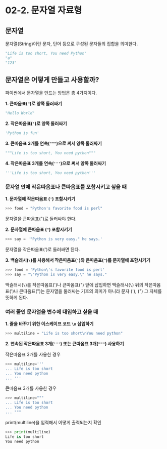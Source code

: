 # 02-2. 문자열 자료형

## 문자열

문자열(String)이란 문자, 단어 등으로 구성된 문자들의 집합을 의미한다.

```python
"Life is too short, You need Python"
"a"
"123"
```



## 문자열은 어떻게 만들고 사용할까?

파이썬에서 문자열을 만드는 방법은 총 4가지이다.

**1. 큰따옴표(`"`)로 양쪽 둘러싸기**

```python
"Hello World"
```



**2. 작은따옴표(`'`)로 양쪽 둘러싸기**

```python
'Python is fun'
```



**3. 큰따옴표 3개를 연속(`"""`)으로 써서 양쪽 둘러싸기**

```python
"""Life is too short, You need python"""
```



**4. 작은따옴표 3개를 연속(`'''`)으로 써서 양쪽 둘러싸기**

```python
'''Life is too short, You need python'''
```



### 문자열 안에 작은따옴표나 큰따옴표를 포함시키고 싶을 때

**1. 문자열에 작은따옴표 (`'`) 포함시키기**

```python
>>> food = "Python's favorite food is perl"
```

문자열을 큰따옴표(")로 둘러싸야 한다.



**2. 문자열에 큰따옴표 (`"`) 포함시키기**

```python
>>> say = '"Python is very easy." he says.'
```

문자열을 작은따옴표(')로 둘러싸면 된다.



**3. 백슬래시(`\`)를 사용해서 작은따옴표(`'`)와 큰따옴표(`"`)를 문자열에 포함시키기**

```python
>>> food = 'Python\'s favorite food is perl'
>>> say = "\"Python is very easy.\" he says."
```

백슬래시(`\`)를 작은따옴표(')나 큰따옴표(") 앞에 삽입하면 백슬래시(`\`) 뒤의 작은따옴표(')나 큰따옴표(")는 문자열을 둘러싸는 기호의 의미가 아니라 문자 ('), (") 그 자체를 뜻하게 된다.



### 여러 줄인 문자열을 변수에 대입하고 싶을 때

**1. 줄을 바꾸기 위한 이스케이프 코드 `\n` 삽입하기**

```python
>>> multiline = "Life is too short\nYou need python"
```



**2. 연속된 작은따옴표 3개(`'''`) 또는 큰따옴표 3개(`"""`) 사용하기**

작은따옴표 3개를 사용한 경우

```python
>>> multiline='''
... Life is too short
... You need python
... '''
```



큰따옴표 3개를 사용한 경우

```python
>>> multiline="""
... Life is too short
... You need python
... """
```



print(multiline)을 입력해서 어떻게 출력되는지 확인

```python
>>> print(multiline)
Life is too short
You need python
```




